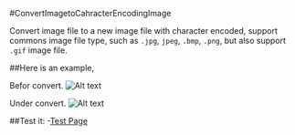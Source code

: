 #ConvertImagetoCahracterEncodingImage

Convert image file to a new image file with character encoded, support commons image file type, such as `.jpg`, `jpeg`, `.bmp`, `.png`, but also support `.gif` image file.

##Here is an example,

Befor convert.
![Alt text](http://www.bigcraft.cn:8080/image2encoding/images/image/1433240045770.jpg)

Under convert.
![Alt text](http://www.bigcraft.cn:8080/image2encoding/images/encoding/1433240045770.jpg)

##Test it:
-[Test Page](http://www.bigcraft.cn:8080/image2encoding/)
